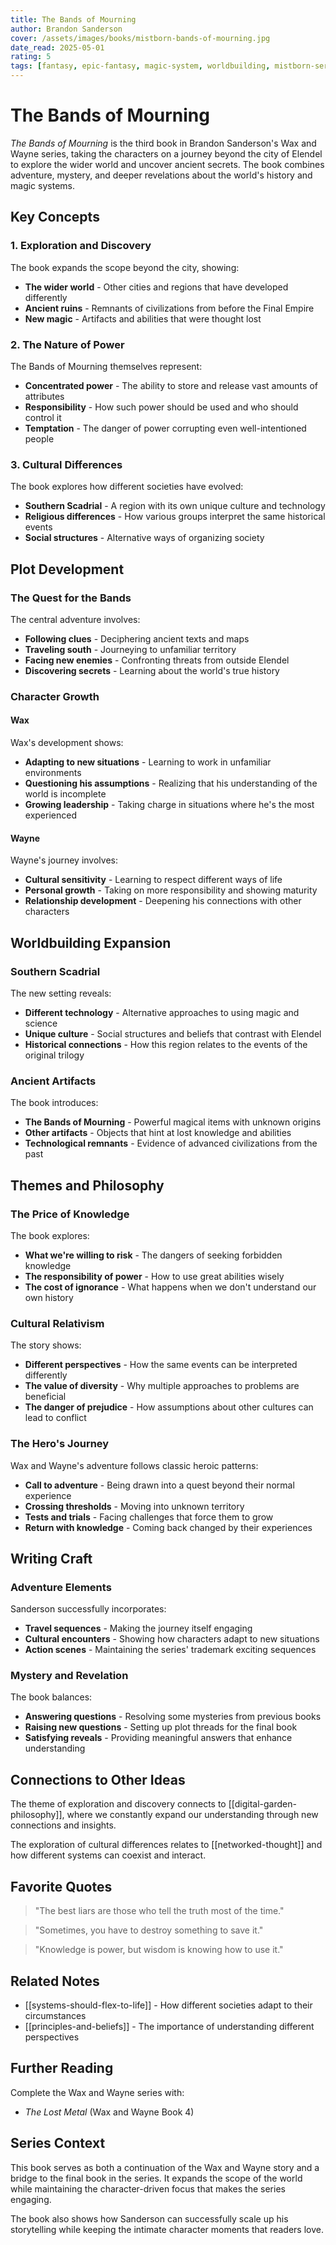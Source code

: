 ```yaml
---
title: The Bands of Mourning
author: Brandon Sanderson
cover: /assets/images/books/mistborn-bands-of-mourning.jpg
date_read: 2025-05-01
rating: 5
tags: [fantasy, epic-fantasy, magic-system, worldbuilding, mistborn-series, wax-and-wayne, adventure]
---
```


# The Bands of Mourning

*The Bands of Mourning* is the third book in Brandon Sanderson's Wax and Wayne series, taking the characters on a journey beyond the city of Elendel to explore the wider world and uncover ancient secrets. The book combines adventure, mystery, and deeper revelations about the world's history and magic systems.

## Key Concepts

### 1. Exploration and Discovery

The book expands the scope beyond the city, showing:
- **The wider world** - Other cities and regions that have developed differently
- **Ancient ruins** - Remnants of civilizations from before the Final Empire
- **New magic** - Artifacts and abilities that were thought lost

### 2. The Nature of Power

The Bands of Mourning themselves represent:
- **Concentrated power** - The ability to store and release vast amounts of attributes
- **Responsibility** - How such power should be used and who should control it
- **Temptation** - The danger of power corrupting even well-intentioned people

### 3. Cultural Differences

The book explores how different societies have evolved:
- **Southern Scadrial** - A region with its own unique culture and technology
- **Religious differences** - How various groups interpret the same historical events
- **Social structures** - Alternative ways of organizing society

## Plot Development

### The Quest for the Bands

The central adventure involves:
- **Following clues** - Deciphering ancient texts and maps
- **Traveling south** - Journeying to unfamiliar territory
- **Facing new enemies** - Confronting threats from outside Elendel
- **Discovering secrets** - Learning about the world's true history

### Character Growth

#### Wax
Wax's development shows:
- **Adapting to new situations** - Learning to work in unfamiliar environments
- **Questioning his assumptions** - Realizing that his understanding of the world is incomplete
- **Growing leadership** - Taking charge in situations where he's the most experienced

#### Wayne
Wayne's journey involves:
- **Cultural sensitivity** - Learning to respect different ways of life
- **Personal growth** - Taking on more responsibility and showing maturity
- **Relationship development** - Deepening his connections with other characters

## Worldbuilding Expansion

### Southern Scadrial

The new setting reveals:
- **Different technology** - Alternative approaches to using magic and science
- **Unique culture** - Social structures and beliefs that contrast with Elendel
- **Historical connections** - How this region relates to the events of the original trilogy

### Ancient Artifacts

The book introduces:
- **The Bands of Mourning** - Powerful magical items with unknown origins
- **Other artifacts** - Objects that hint at lost knowledge and abilities
- **Technological remnants** - Evidence of advanced civilizations from the past

## Themes and Philosophy

### The Price of Knowledge

The book explores:
- **What we're willing to risk** - The dangers of seeking forbidden knowledge
- **The responsibility of power** - How to use great abilities wisely
- **The cost of ignorance** - What happens when we don't understand our own history

### Cultural Relativism

The story shows:
- **Different perspectives** - How the same events can be interpreted differently
- **The value of diversity** - Why multiple approaches to problems are beneficial
- **The danger of prejudice** - How assumptions about other cultures can lead to conflict

### The Hero's Journey

Wax and Wayne's adventure follows classic heroic patterns:
- **Call to adventure** - Being drawn into a quest beyond their normal experience
- **Crossing thresholds** - Moving into unknown territory
- **Tests and trials** - Facing challenges that force them to grow
- **Return with knowledge** - Coming back changed by their experiences

## Writing Craft

### Adventure Elements

Sanderson successfully incorporates:
- **Travel sequences** - Making the journey itself engaging
- **Cultural encounters** - Showing how characters adapt to new situations
- **Action scenes** - Maintaining the series' trademark exciting sequences

### Mystery and Revelation

The book balances:
- **Answering questions** - Resolving some mysteries from previous books
- **Raising new questions** - Setting up plot threads for the final book
- **Satisfying reveals** - Providing meaningful answers that enhance understanding

## Connections to Other Ideas

The theme of exploration and discovery connects to [[digital-garden-philosophy]], where we constantly expand our understanding through new connections and insights.

The exploration of cultural differences relates to [[networked-thought]] and how different systems can coexist and interact.

## Favorite Quotes

> "The best liars are those who tell the truth most of the time."

> "Sometimes, you have to destroy something to save it."

> "Knowledge is power, but wisdom is knowing how to use it."

## Related Notes

- [[systems-should-flex-to-life]] - How different societies adapt to their circumstances
- [[principles-and-beliefs]] - The importance of understanding different perspectives

## Further Reading

Complete the Wax and Wayne series with:
- *The Lost Metal* (Wax and Wayne Book 4)

## Series Context

This book serves as both a continuation of the Wax and Wayne story and a bridge to the final book in the series. It expands the scope of the world while maintaining the character-driven focus that makes the series engaging.

The book also shows how Sanderson can successfully scale up his storytelling while keeping the intimate character moments that readers love.

